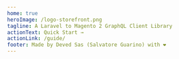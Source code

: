 ```yaml
---
home: true
heroImage: /logo-storefront.png
tagline: A Laravel to Magento 2 GraphQL Client Library
actionText: Quick Start →
actionLink: /guide/
footer: Made by Deved Sas (Salvatore Guarino) with ❤️
---
```

